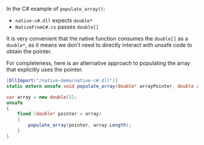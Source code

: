 ﻿In the C# example of `populate_array()`:
* `native-c#.dll` expects `double*`
* `NativeFromC#.cs` passes `double[]`

It is very convenient that the native function consumes the `double[]` as a `double*`,
as it means we don't need to directly interact with unsafe code to obtain the pointer.

For completeness, here is an alternative approach to populating the array that
explicitly uses the pointer.

```c#
[DllImport("/native-demo/native-c#.dll")]
static extern unsafe void populate_array(double* arrayPointer, double arraySize);

var array = new double[5];
unsafe
{
    fixed (double* pointer = array)
    {
        populate_array(pointer, array.Length);
    }
}
```